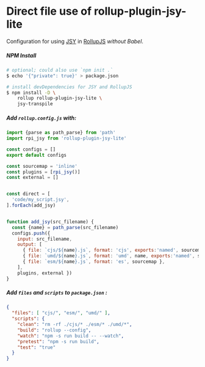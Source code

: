 # Direct file use of rollup-plugin-jsy-lite

Configuration for using [JSY](https://github.com/jsy-lang/jsy-lang-docs#readme) in [RollupJS](https://rollupjs.org) *without Babel*.

##### NPM Install

```bash
# optional; could also use `npm init .`
$ echo '{"private": true}' > package.json

# install devDependencies for JSY and RollupJS
$ npm install -D \
    rollup rollup-plugin-jsy-lite \
    jsy-transpile
```

##### Add `rollup.config.js` with:

```javascript
import {parse as path_parse} from 'path'
import rpi_jsy from 'rollup-plugin-jsy-lite'

const configs = []
export default configs

const sourcemap = 'inline'
const plugins = [rpi_jsy()]
const external = []


const direct = [
  'code/my_script.jsy',
].forEach(add_jsy)


function add_jsy(src_filename) {
  const {name} = path_parse(src_filename)
  configs.push({
    input: src_filename,
    output: [
      { file: `cjs/${name}.js`, format: 'cjs', exports:'named', sourcemap },
      { file: `umd/${name}.js`, format: 'umd', name, exports:'named', sourcemap },
      { file: `esm/${name}.js`, format: 'es', sourcemap },
    ],
    plugins, external })
}
```

##### Add `files` and `scripts` to `package.json` :

```json
{
  "files": [ "cjs/", "esm/", "umd/" ],
  "scripts": {
    "clean": "rm -rf ./cjs/* ./esm/* ./umd/*",
    "build": "rollup --config",
    "watch": "npm -s run build -- --watch",
    "pretest": "npm -s run build",
    "test": "true"
  }
}
```
